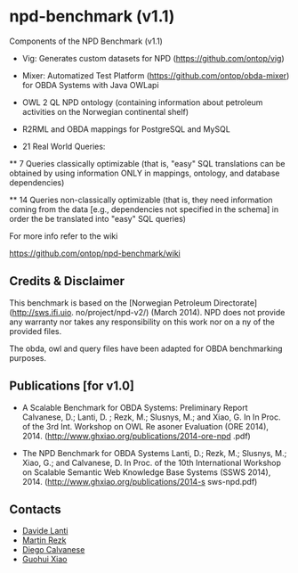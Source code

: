 npd-benchmark (v1.1)
=============

Components of the NPD Benchmark (v1.1)

* Vig: Generates custom datasets for NPD (https://github.com/ontop/vig)

* Mixer: Automatized Test Platform (https://github.com/ontop/obda-mixer) for OBDA Systems with Java OWLapi

* OWL 2 QL NPD ontology (containing information about petroleum activities on the Norwegian continental shelf)

* R2RML and OBDA mappings for PostgreSQL and MySQL

* 21 Real World Queries:

** 7 Queries classically optimizable (that is, "easy" SQL translations can be obtained by using information ONLY in mappings, ontology, and database dependencies)

** 14 Queries non-classically optimizable (that is, they need information coming from the data [e.g., dependencies not specified in the schema] in order the be translated into "easy" SQL queries)


For more info refer to the wiki

https://github.com/ontop/npd-benchmark/wiki

Credits & Disclaimer
--------

This benchmark is based on the [Norwegian Petroleum Directorate](http://sws.ifi.uio.
no/project/npd-v2/)
(March 2014). 
NPD does not provide any warranty nor takes any responsibility on this work nor on a
ny of the provided files.

The obda, owl and query files have been adapted for OBDA benchmarking purposes.

Publications [for v1.0]
---------

* A Scalable Benchmark for OBDA Systems: Preliminary Report Calvanese, D.; Lanti, D.
; Rezk, M.; Slusnys, M.; and Xiao, G. In In Proc. of the 3rd Int. Workshop on OWL Re
asoner Evaluation (ORE 2014), 2014. (http://www.ghxiao.org/publications/2014-ore-npd
.pdf)

* The NPD Benchmark for OBDA Systems Lanti, D.; Rezk, M.; Slusnys, M.; Xiao, G.; and
 Calvanese, D. In Proc. of the 10th International Workshop on Scalable Semantic Web 
Knowledge Base Systems (SSWS 2014), 2014. (http://www.ghxiao.org/publications/2014-s
sws-npd.pdf) 

Contacts
----------

* [Davide Lanti](http://www.inf.unibz.it/~dlanti/)
* [Martin Rezk](http://www.inf.unibz.it/~mrezk/) 
* [Diego Calvanese](http://www.inf.unibz.it/~calvanese/)
* [Guohui Xiao](http://www.ghxiao.org)

